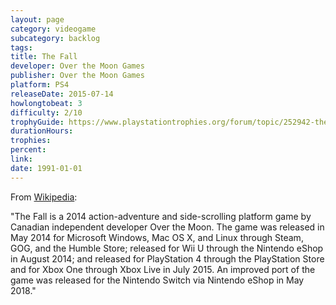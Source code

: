 ```yaml
---
layout: page
category: videogame
subcategory: backlog
tags:
title: The Fall
developer: Over the Moon Games
publisher: Over the Moon Games
platform: PS4
releaseDate: 2015-07-14
howlongtobeat: 3
difficulty: 2/10
trophyGuide: https://www.playstationtrophies.org/forum/topic/252942-the-fall-~-trophy-guide-and-roadmap/
durationHours:
trophies:
percent:
link:
date: 1991-01-01
---
```


From [Wikipedia](https://en.wikipedia.org/wiki/The_Fall_(video_game)):

"The Fall is a 2014 action-adventure and side-scrolling platform game by Canadian independent developer Over the Moon. The game was released in May 2014 for Microsoft Windows, Mac OS X, and Linux through Steam, GOG, and the Humble Store; released for Wii U through the Nintendo eShop in August 2014; and released for PlayStation 4 through the PlayStation Store and for Xbox One through Xbox Live in July 2015. An improved port of the game was released for the Nintendo Switch via Nintendo eShop in May 2018."

